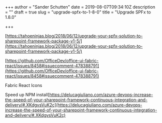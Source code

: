 +++
author = "Sander Schutten"
date = 2019-08-07T09:34:10Z
description = ""
draft = true
slug = "upgrade-spfx-to-1-8-0"
title = "Upgrade SPFx to 1.8.0"

+++


[https://tahoeninjas.blog/2018/06/12/upgrade-your-spfx-solution-to-sharepoint-framework-package-v1-5/](https://tahoeninjas.blog/2018/06/12/upgrade-your-spfx-solution-to-sharepoint-framework-package-v1-5/)

[https://github.com/OfficeDev/office-ui-fabric-react/issues/8458#issuecomment-478388791](https://github.com/OfficeDev/office-ui-fabric-react/issues/8458#issuecomment-478388791)

Fabric React Icons

Speed up NPM install[https://delucagiuliano.com/azure-devops-increase-the-speed-of-your-sharepoint-framework-continuous-integration-and-delivery/#.XKdgvsVuK2c](https://delucagiuliano.com/azure-devops-increase-the-speed-of-your-sharepoint-framework-continuous-integration-and-delivery/#.XKdgvsVuK2c)

